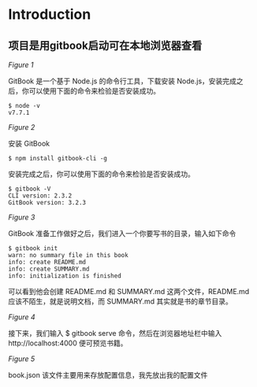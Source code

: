 # Introduction

## 项目是用gitbook启动可在本地浏览器查看
*Figure 1*

GitBook 是一个基于 Node.js 的命令行工具，下载安装 Node.js，安装完成之后，你可以使用下面的命令来检验是否安装成功。
```
$ node -v
v7.7.1
```
*Figure 2*

安装 GitBook
```
$ npm install gitbook-cli -g
```
安装完成之后，你可以使用下面的命令来检验是否安装成功。

```
$ gitbook -V
CLI version: 2.3.2
GitBook version: 3.2.3
```
*Figure 3*

GitBook 准备工作做好之后，我们进入一个你要写书的目录，输入如下命令
```
$ gitbook init
warn: no summary file in this book
info: create README.md
info: create SUMMARY.md
info: initialization is finished
```
可以看到他会创建 README.md 和 SUMMARY.md 这两个文件，README.md 应该不陌生，就是说明文档，而 SUMMARY.md 其实就是书的章节目录。

*Figure 4*

接下来，我们输入 $ gitbook serve 命令，然后在浏览器地址栏中输入 http://localhost:4000 便可预览书籍。

*Figure 5*

book.json
该文件主要用来存放配置信息，我先放出我的配置文件
